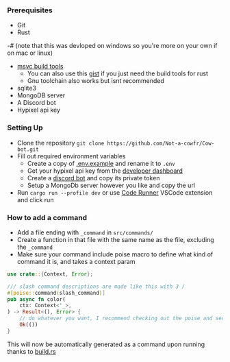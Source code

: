 ### Prerequisites
- Git
- Rust

-# (note that this was devloped on windows so you're more on your own if on mac or linux)
- [msvc build tools](https://visualstudio.microsoft.com/downloads/?q=build+tools)
    - You can also use this [gist](https://gist.github.com/mmozeiko/7f3162ec2988e81e56d5c4e22cde9977) if you just need
      the build tools for rust
    - Gnu toolchain also works but isnt recommended
- sqlite3
- MongoDB server
- A Discord bot
- Hypixel api key

### Setting Up
- Clone the repository `git clone https://github.com/Not-a-cowfr/Cow-bot.git`
- Fill out required environment variables
    - Create a copy of [.env.example](.env.example) and rename it to `.env`
    - Get your hypixel api key from the [developer dashboard](https://developer.hypixel.net/)
    - Create a [discord bot](https://discord.com/developers/applications) and copy its private token
    - Setup a MongoDb server however you like and copy the url
- Run `cargo run --profile dev` or use [Code Runner](https://marketplace.visualstudio.com/items?itemName=formulahendry.code-runner) VSCode extension and click run

### How to add a command
- Add a file ending with `_command` in `src/commands/`
- Create a function in that file with the same name as the file, excluding the `_command`
- Make sure your command include poise macro to define what kind of command it is, and takes a context param
```rust
use crate::{Context, Error};

/// slash command descriptions are made like this with 3 /
#[poise::command(slash_command)]
pub async fn color(
	ctx: Context<'_>,
) -> Result<(), Error> {
    // do whatever you want, I recommend checking out the poise and serenity docs
    Ok(())
}
```
This will now be automatically generated as a command upon running thanks to [build.rs](build.rs)
